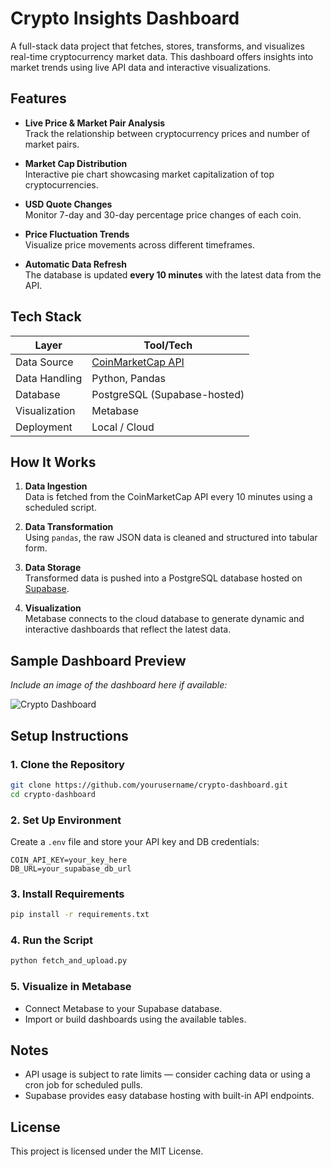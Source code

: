 # Crypto Insights Dashboard

A full-stack data project that fetches, stores, transforms, and visualizes real-time cryptocurrency market data. This dashboard offers insights into market trends using live API data and interactive visualizations.

## Features

- **Live Price & Market Pair Analysis**  
  Track the relationship between cryptocurrency prices and number of market pairs.

- **Market Cap Distribution**  
  Interactive pie chart showcasing market capitalization of top cryptocurrencies.

- **USD Quote Changes**  
  Monitor 7-day and 30-day percentage price changes of each coin.

- **Price Fluctuation Trends**  
  Visualize price movements across different timeframes.

- **Automatic Data Refresh**  
  The database is updated **every 10 minutes** with the latest data from the API.

## Tech Stack

| Layer         | Tool/Tech                    |
|---------------|------------------------------|
| Data Source   | [CoinMarketCap API](https://coinmarketcap.com/api/) |
| Data Handling | Python, Pandas               |
| Database      | PostgreSQL (Supabase-hosted) |
| Visualization | Metabase                     |
| Deployment    | Local / Cloud                |

## How It Works

1. **Data Ingestion**  
   Data is fetched from the CoinMarketCap API every 10 minutes using a scheduled script.

2. **Data Transformation**  
   Using `pandas`, the raw JSON data is cleaned and structured into tabular form.

3. **Data Storage**  
   Transformed data is pushed into a PostgreSQL database hosted on [Supabase](https://supabase.com/).

4. **Visualization**  
   Metabase connects to the cloud database to generate dynamic and interactive dashboards that reflect the latest data.

## Sample Dashboard Preview

_Include an image of the dashboard here if available:_

![Crypto Dashboard](path/to/dashboard_image.png)

## Setup Instructions

### 1. Clone the Repository
```bash
git clone https://github.com/yourusername/crypto-dashboard.git
cd crypto-dashboard
```

### 2. Set Up Environment
Create a `.env` file and store your API key and DB credentials:
```env
COIN_API_KEY=your_key_here
DB_URL=your_supabase_db_url
```

### 3. Install Requirements
```bash
pip install -r requirements.txt
```

### 4. Run the Script
```bash
python fetch_and_upload.py
```

### 5. Visualize in Metabase
- Connect Metabase to your Supabase database.
- Import or build dashboards using the available tables.

## Notes

- API usage is subject to rate limits — consider caching data or using a cron job for scheduled pulls.
- Supabase provides easy database hosting with built-in API endpoints.

## License

This project is licensed under the MIT License.
